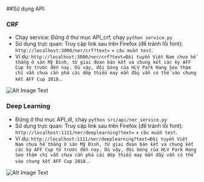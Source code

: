 ##Sử dụng API:

### CRF
* Chạy service: Đứng ở thư mục API_crf, chạy `python service.py`
* Sử dụng trực quan: Truy cập link sau trên Firefox (để tránh lỗi font):
`http://localhost:3000/ner/crf?text=` + `câu muốn test`.
* Ví dụ: `http://localhost:3000/ner/crf?text=Đội tuyển Việt Nam chưa hề thắng ở sân Mỹ Đình, từ giai đoạn bán kết và chung kết các kỳ AFF Cup từ trước đến nay. Dù vậy, đội bóng của HLV Park Hang Seo thậm chí vẫn chưa cần phá cái dớp thiếu may mắn đấy vẫn có thể vào chung kết AFF Cup 2018.`.

 ![Alt Image Text](/Users/naduong1001/Desktop/1.png)

### Deep Learning
* Đứng ở thư mục API_dl, chạy `python src/api/ner_service.py`
* Sử dụng trực quan: Truy cập link sau trên Firefox (để tránh lỗi font):
`http://localhost:1111/ner/deeplearning?text=` + `câu muốn test`.
* Ví dụ: `http://localhost:1111/ner/deeplearning?text=Đội tuyển Việt Nam chưa hề thắng ở sân Mỹ Đình, từ giai đoạn bán kết và chung kết các kỳ AFF Cup từ trước đến nay. Dù vậy, đội bóng của HLV Park Hang Seo thậm chí vẫn chưa cần phá cái dớp thiếu may mắn đấy vẫn có thể vào chung kết AFF Cup 2018.`.

 ![Alt Image Text](/Users/naduong1001/Desktop/2.png)
